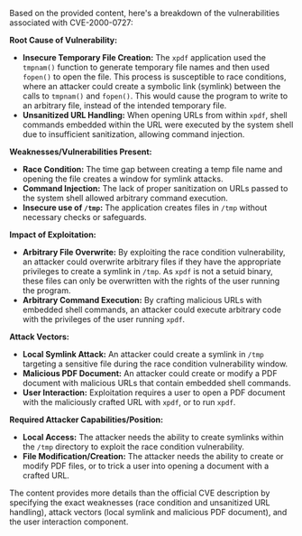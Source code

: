 Based on the provided content, here's a breakdown of the vulnerabilities associated with CVE-2000-0727:

**Root Cause of Vulnerability:**

*   **Insecure Temporary File Creation:** The `xpdf` application used the `tmpnam()` function to generate temporary file names and then used `fopen()` to open the file. This process is susceptible to race conditions, where an attacker could create a symbolic link (symlink) between the calls to `tmpnam()` and `fopen()`. This would cause the program to write to an arbitrary file, instead of the intended temporary file.
*   **Unsanitized URL Handling:** When opening URLs from within `xpdf`, shell commands embedded within the URL were executed by the system shell due to insufficient sanitization, allowing command injection.

**Weaknesses/Vulnerabilities Present:**

*   **Race Condition:** The time gap between creating a temp file name and opening the file creates a window for symlink attacks.
*   **Command Injection:**  The lack of proper sanitization on URLs passed to the system shell allowed arbitrary command execution.
*   **Insecure use of `/tmp`:** The application creates files in `/tmp` without necessary checks or safeguards.

**Impact of Exploitation:**

*   **Arbitrary File Overwrite:** By exploiting the race condition vulnerability, an attacker could overwrite arbitrary files if they have the appropriate privileges to create a symlink in `/tmp`. As `xpdf` is not a setuid binary, these files can only be overwritten with the rights of the user running the program.
*   **Arbitrary Command Execution:** By crafting malicious URLs with embedded shell commands, an attacker could execute arbitrary code with the privileges of the user running `xpdf`.

**Attack Vectors:**

*   **Local Symlink Attack:** An attacker could create a symlink in `/tmp` targeting a sensitive file during the race condition vulnerability window.
*   **Malicious PDF Document:** An attacker could create or modify a PDF document with malicious URLs that contain embedded shell commands.
*   **User Interaction:** Exploitation requires a user to open a PDF document with the maliciously crafted URL with `xpdf`, or to run `xpdf`.

**Required Attacker Capabilities/Position:**

*   **Local Access:** The attacker needs the ability to create symlinks within the `/tmp` directory to exploit the race condition vulnerability.
*   **File Modification/Creation:** The attacker needs the ability to create or modify PDF files, or to trick a user into opening a document with a crafted URL.

The content provides more details than the official CVE description by specifying the exact weaknesses (race condition and unsanitized URL handling), attack vectors (local symlink and malicious PDF document), and the user interaction component.